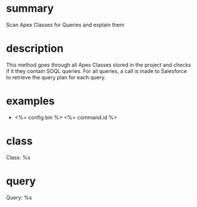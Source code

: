 # summary

Scan Apex Classes for Queries and explain them

# description

This method goes through all Apex Classes stored in the project and checks if it they contain SOQL queries.
For all queries, a call is made to Salesforce to retrieve the query plan for each query.

# examples

- <%= config.bin %> <%= command.id %>

# class

Class: %s

# query

Query: %s
